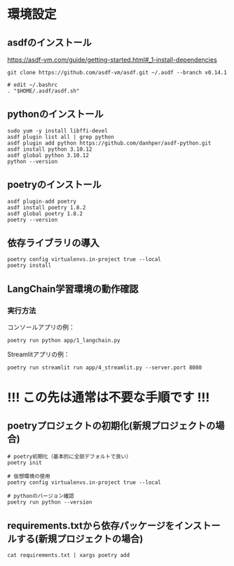# 環境設定

## asdfのインストール

https://asdf-vm.com/guide/getting-started.html#_1-install-dependencies

```
git clone https://github.com/asdf-vm/asdf.git ~/.asdf --branch v0.14.1

# edit ~/.bashrc
. "$HOME/.asdf/asdf.sh"

```


## pythonのインストール

```
sudo yum -y install libffi-devel
asdf plugin list all | grep python
asdf plugin add python https://github.com/danhper/asdf-python.git
asdf install python 3.10.12
asdf global python 3.10.12
python --version
```

## poetryのインストール

```
asdf plugin-add poetry
asdf install poetry 1.8.2
asdf global poetry 1.8.2
poetry --version
```

## 依存ライブラリの導入

```
poetry config virtualenvs.in-project true --local
poetry install
```


## LangChain学習環境の動作確認

### 実行方法

コンソールアプリの例：

```
poetry run python app/1_langchain.py
```

Streamlitアプリの例：

```
poetry run streamlit run app/4_streamlit.py --server.port 8080
```

# !!! この先は通常は不要な手順です !!!

## poetryプロジェクトの初期化(新規プロジェクトの場合)

```
# poetry初期化（基本的に全部デフォルトで良い）
poetry init

# 仮想環境の使用
poetry config virtualenvs.in-project true --local

# pythonのバージョン確認
poetry run python --version
```

## requirements.txtから依存パッケージをインストールする(新規プロジェクトの場合)

```
cat requirements.txt | xargs poetry add
```
